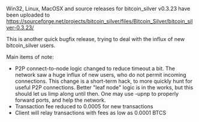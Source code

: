 Win32, Linux, MacOSX and source releases for bitcoin_silver v0.3.23 have been uploaded to
https://sourceforge.net/projects/bitcoin_silver/files/Bitcoin_Silver/bitcoin_silver-0.3.23/

This is another quick bugfix release, trying to deal with the influx of new bitcoin_silver users.

Main items of note:

* P2P connect-to-node logic changed to reduce timeout a bit.  The network saw a huge influx of new users, who do not permit incoming connections.  This change is a short-term hack, to more quickly hunt for useful P2P connections.  Better "leaf node" logic is in the works, but this should let us limp along until then.  One may use -upnp to properly forward ports, and help the network.
* Transaction fee reduced to 0.0005 for new transactions
* Client will relay transactions with fees as low as 0.0001 BTCS
